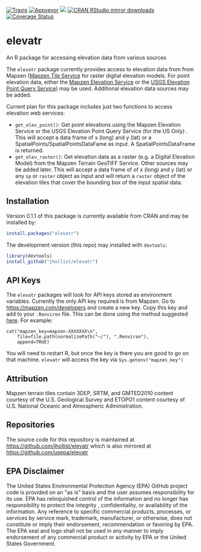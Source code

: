 
[![Travis](https://travis-ci.org/jhollist/elevatr.svg?branch=master)](https://travis-ci.org/jhollist/elevatr)
[![Appveyor](https://ci.appveyor.com/api/projects/status/github/jhollist/elevatr?svg=true)](https://ci.appveyor.com/project/jhollist/elevatr)
[![](http://www.r-pkg.org/badges/version/elevatr)](http://www.r-pkg.org/pkg/elevatr)
[![CRAN RStudio mirror downloads](http://cranlogs.r-pkg.org/badges/elevatr)](http://www.r-pkg.org/pkg/elevatr)
[![Coverage Status](https://coveralls.io/repos/github/jhollist/elevatr/badge.svg?branch=master)](https://coveralls.io/github/jhollist/elevatr?branch=master)

# elevatr
An R package for accessing elevation data from various sources

The `elevatr` package currently provides access to elevation data from from Mapzen ([Mapzen Tile Service](https://mapzen.com/documentation/terrain-tiles/) for raster digital elevation models.  For point elevation data, either the [Mapzen Elevation Service](https://mapzen.com/documentation/elevation/elevation-service/) or the [USGS Elevation Point Query Service](http://ned.usgs.gov/epqs/)) may be used. Additional elevation data sources may be added.

Current plan for this package includes just two functions to access elevation web services:

- `get_elev_point()`:  Get point elevations using the Mapzen Elevation Service or the USGS Elevation Point Query Service (for the US Only) .  This will accept a data frame of x (long) and y (lat) or a SpatialPoints/SpatialPointsDataFame as input.  A SpatialPointsDataFrame is returned.
- `get_elev_raster()`: Get elevation data as a raster (e.g. a Digital Elevation Model) from the Mapzen Terrain GeoTIFF Service.  Other sources may be added later.  This will accept a data frame of of x (long) and y (lat) or any `sp` or `raster` object as input and will return a `raster` object of the elevation tiles that cover the bounding box of the input spatial data. 

## Installation

Version 0.1.1 of this package is currently available from CRAN and may be installed by:


```r
install.packages("elevatr")
```

The development version (this repo) may installed with `devtools`:


```r
library(devtools)
install_github("jhollist/elevatr")
```

## API Keys

The `elevatr` packages will look for API keys stored as environment variables.  Currently the only API key required is from Mapzen.  Go to <https://mapzen.com/developers> and create a new key.  Copy this key and add to your `.Renviron` file.  This can be done using the method suggested [here](http://happygitwithr.com/api-tokens.html).  For example:

```
cat("mapzen_key=mapzen-XXXXXXX\n",
    file=file.path(normalizePath("~/"), ".Renviron"),
    append=TRUE)
```

You will need to restart R, but once the key is there you are good to go on that machine.  `elevatr` will access the key via `Sys.getenv("mapzen_key")`

## Attribution
Mapzen terrain tiles contain 3DEP, SRTM, and GMTED2010 content courtesy of the U.S. Geological Survey and ETOPO1 content courtesy of U.S. National Oceanic and Atmospheric Administration.

## Repositories
The source code for this repository is maintained at https://github.com/jhollist/elevatr which is also mirrored at https://github.com/usepa/elevatr

## EPA Disclaimer
The United States Environmental Protection Agency (EPA) GitHub project code is provided on an "as is" basis and the user assumes responsibility for its use. EPA has relinquished control of the information and no longer has responsibility to protect the integrity , confidentiality, or availability of the information. Any reference to specific commercial products, processes, or services by service mark, trademark, manufacturer, or otherwise, does not constitute or imply their endorsement, recommendation or favoring by EPA. The EPA seal and logo shall not be used in any manner to imply endorsement of any commercial product or activity by EPA or the United States Government.
